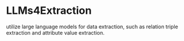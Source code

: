 # LLMs4Extraction
utilize large language models for data extraction, such as relation triple extraction and attribute value extraction.
